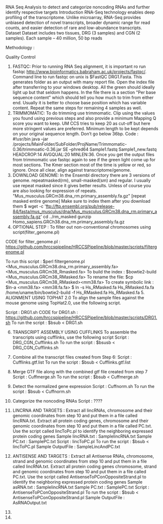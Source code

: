 RNA Seq Analysis to detect and categorize noncoding RNAs and further identify respective targets
Introduction
RNA-Seq technology enables deep profiling of the transcriptome. Unlike microarray, RNA-Seq provides unbiased detection of novel transcripts, broader dynamic range for read counts, and easier detection of rare and low-abundance transcripts.
Dataset
Dataset includes two tissues, DRG (3 samples) and CGN (2 samples).
Each sample – 40 million, 50 bp reads

Methodology :

Quality Control
1.	FASTQC: Prior to running RNA Seq alignment, it is important ro run fastqc http://www.bioinformatics.babraham.ac.uk/projects/fastqc/. Command line to run fastqc on unix is $FastQC DRG1.Fasta. This generates folder as an output with many report file. Open the index file after transferring to your windows desktop. All the green should ideally light up but that seldom happens. In the file there is a section "Per base sequence content" which should tell you how much to trim from either end. Usually it is better to choose base position which has variable content. Repeat the same steps for remaining 4 samples as well.
2.	TRIMMOMATIC: To do trimming use trimmomatic. Clip using the values you found using previous steps and also provide a minimum Mapping Q score you want to keep. UM CCS tries to keep 20 as cut-off but here more stringent values are preferred. Minimum length to be kept depends on your original sequence length. Don’t go below 36bp.
Code :  
#!usr/bin
java –jar  /projects/MainFolder/SubFolder/ProjName/Trimmomatic-0.36/trimmoatic-0.36.jar SE –phred64 Sample1.fastq Sample1_new.fastq HEADCROP:14 AVGQUAL:20 MINLEN:36.  Once you get the output files from trimmomatic use fastqc again to see if the green light come up for most sections. The Kmer section most of the time is yellow or red, so ignore. Once all clear, align against transcriptome/genome.
3.	DOWNLOAD GENOME: In the Ensembl directory there are 3 versions of genome. repeatmasked(rm), small-masked(sm) and regular. I usually use repeat masked since it gives better results. Unless of course you are also looking for expression of repeats.
"Mus_musculus.GRCm38.dna_rm.primary_assembly.fa.gz" [repeat masked entire genome]
Make sure to index them after you download them
$ wget -c 'ftp://ftp.ensembl.org/pub/release-84/fasta/mus_musculus/dna/Mus_musculus.GRCm38.dna_rm.primary_assembly.fa.gz'
cd ../rm_masked
gunzip Homo_sapiens.GRCh38.dna_rm.primary_assembly.fa.gz
4.	OPTIONAL STEP : To filter out non-conventional chromosomes using script(filter_genome.pl)

CODE for filter_genome.pl : https://github.com/hrccspipeline/HRCCSPipeline/blob/master/scripts/filtergenome.pl

To run this script : $perl filtergenome.pl <Mus_musculus.GRCm38.dna_rm.primary_assembly.fa> <Mus_musculus.GRCm38_Rmasked.fa>
To build the index : $bowtie2-build <Mus_musculus.GRCm38_RMasked.fa><mm38>
To rename the file: $cp <Mus_musculus.GRCm38_RMasked><mm38.fa>
To create symbolic link : $ln-a <mm38.fa> <mm38.fa.fa>
$ ln -s Hs_RMasked.fa Hs_RMasked.fa.fa
/home/uname/bin/bowtie2-build -f Hs_RMasked.fa Hs_RMasked.fa
5.	ALIGNMENT USING TOPHAT 2.0
To align the sample files against the mouse genome using TopHat2.0, use the following script.

Script : DRG1.sh
CODE for DRG1.sh : https://github.com/hrccspipeline/HRCCSPipeline/blob/master/scripts/DRG1.sh
To run the script : $bsub < DRG1.sh

6.	TRANSCRIPT ASSEMBLY USING CUFFLINKS
To assemble the transcripts using cufflinks, use the following script
Script : DRG_CGN_Cufflinks.sh
To run the script : $bsusb < DRG_CGN_Cufflinks.sh

7.	Combine all the transcript files created from Step 6:
Script : Cufflinks.gtf.list
To run the script : $bsub < Cufflinks.gtf.list
8.	Merge GTF file along with the combined gtf file created from step 7
Script : Cuffmerge.sh
To run the script : $bsub < Cuffmerge.sh
9.	Detect the normalized gene expression
Script : Cuffnorm.sh
To run the script : $bsub < Cuffnorm.sh
10.	Categorize the noncoding RNAs
Script : ????
11.	LINCRNA AND TARGETS : Extract all lincRNAs, chromosome and their genomic coordinates from step 10 and put them in a file called lincRNA.txt. Extract all protein coding genes, chromosome and their genomic coordinates from step 10 and put them in a file called PC.txt. Use the script called lincToPc.pl to identify the neighboring expressed protein coding genes
Sample lincRNA.txt : SamplelincRNA.txt
Sample PC.txt : SamplePC.txt
Script : lincToPC.pl
To run the script : $bsub < lincToPC.pl <OutputFileName>
Sample OutputFile : SampleLincAndPC.txt
12.	ANTISENSE AND TARGETS : Extract all Antisense RNAs, chromosome, strand and genomic coordinates from step 10 and put them in a file called lincRNA.txt. Extract all protein coding genes chromosome, strand and genomic coordinates from step 10 and put them in a file called PC.txt. Use the script called AntisenseToPConOppositeStrand.pl to identify the neighboring expressed protein coding genes
Sample asRNA.txt : SamplelincRNA.txt
Sample PC.txt : SamplePC.txt
Script : AntisenseToPConOppositeStrand.pl
To run the script : $bsub < AntisenseToPConOppositeStrand.pl  <OutputFileName>
Sample OutputFile : AsRNAOutput.txt
13.	
14.	

